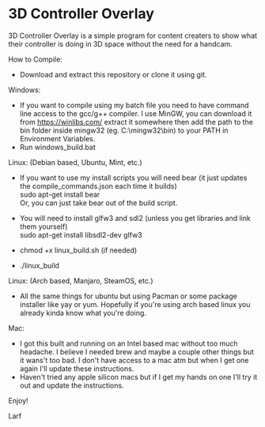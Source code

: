 # 3D Controller Overlay

3D Controller Overlay is a simple program for content creaters to show what their controller is doing in 3D space without the need for a handcam.

How to Compile:
- Download and extract this repository or clone it using git.

Windows:
- If you want to compile using my batch file you need to have command line access to the gcc/g++ compiler. I use MinGW, you can download it from https://winlibs.com/ extract it somewhere then add the path to the bin folder inside mingw32 (eg. C:\mingw32\bin) to your PATH in Environment Variables. 
- Run windows_build.bat

Linux: (Debian based, Ubuntu, Mint, etc.) 
- If you want to use my install scripts you will need bear (it just updates the compile_commands.json each time it builds)\
    sudo apt-get install bear\
    Or, you can just take bear out of the build script.

- You will need to install glfw3 and sdl2 (unless you get libraries and link them yourself)\
    sudo apt-get install libsdl2-dev glfw3

- chmod +x linux_build.sh (if needed)

- ./linux_build

Linux: (Arch based, Manjaro, SteamOS, etc.)
- All the same things for ubuntu but using Pacman or some package installer like yay or yum. Hopefully if you're using arch based linux you already kinda know what you're doing.

Mac:
- I got this built and running on an Intel based mac without too much headache. I believe I needed brew and maybe a couple other things but it wans't too bad. I don't have access to a mac atm but when I get one again I'll update these instructions.
- Haven't tried any apple silicon macs but if I get my hands on one I'll try it out and update the instructions.

Enjoy!

Larf
